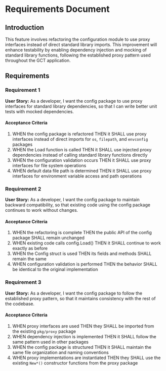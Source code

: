 # Requirements Document

## Introduction

This feature involves refactoring the configuration module to use proxy interfaces instead of direct standard library imports. This improvement will enhance testability by enabling dependency injection and mocking of standard library functions, following the established proxy pattern used throughout the GCT application.

## Requirements

### Requirement 1

**User Story:** As a developer, I want the config package to use proxy interfaces for standard library dependencies, so that I can write better unit tests with mocked dependencies.

#### Acceptance Criteria

1. WHEN the config package is refactored THEN it SHALL use proxy interfaces instead of direct imports for `os`, `filepath`, and `envconfig` packages
2. WHEN the Load function is called THEN it SHALL use injected proxy dependencies instead of calling standard library functions directly
3. WHEN the configuration validation occurs THEN it SHALL use proxy interfaces for file system operations
4. WHEN default data file path is determined THEN it SHALL use proxy interfaces for environment variable access and path operations

### Requirement 2

**User Story:** As a developer, I want the config package to maintain backward compatibility, so that existing code using the config package continues to work without changes.

#### Acceptance Criteria

1. WHEN the refactoring is complete THEN the public API of the config package SHALL remain unchanged
2. WHEN existing code calls config.Load() THEN it SHALL continue to work exactly as before
3. WHEN the Config struct is used THEN its fields and methods SHALL remain the same
4. WHEN configuration validation is performed THEN the behavior SHALL be identical to the original implementation

### Requirement 3

**User Story:** As a developer, I want the config package to follow the established proxy pattern, so that it maintains consistency with the rest of the codebase.

#### Acceptance Criteria

1. WHEN proxy interfaces are used THEN they SHALL be imported from the existing `pkg/proxy` package
2. WHEN dependency injection is implemented THEN it SHALL follow the same pattern used in other packages
3. WHEN the config package is structured THEN it SHALL maintain the same file organization and naming conventions
4. WHEN proxy implementations are instantiated THEN they SHALL use the existing `New*()` constructor functions from the proxy package